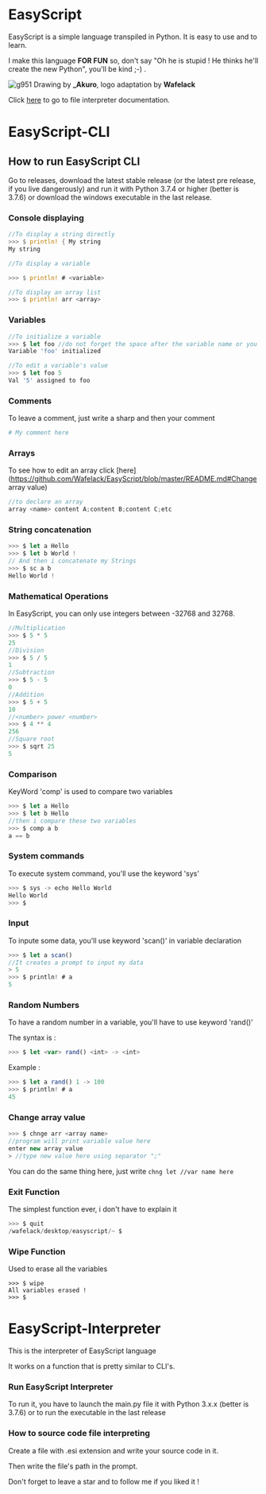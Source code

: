 # EasyScript

EasyScript is a simple language transpiled in Python. It is easy to use and to learn.

I make this language **FOR FUN** so, don't say "Oh he is stupid ! He thinks he'll create the new Python", you'll be kind ;-) .


![g951](https://user-images.githubusercontent.com/61330081/82749273-4ff8e680-9da8-11ea-9076-78a1a22df3b4.png)
Drawing by **_Akuro**, logo adaptation by **Wafelack**

Click [here](https://github.com/Wafelack/EasyScript/blob/master/README.md#EasyScript-Interpreter) to go to file interpreter documentation.

# EasyScript-CLI


## How to run EasyScript CLI 

Go to releases, download the latest stable release (or the latest pre release, if you live dangerously) and run it with Python 3.7.4 or higher (better is 3.7.6) or download the windows executable in the last release.

### Console displaying

```rust
//To display a string directly
>>> $ println! { My string
My string

//To display a variable

>>> $ println! # <variable>

//To display an array list
>>> $ println! arr <array>
```

### Variables

```javascript
//To initialize a variable
>>> $ let foo //do not forget the space after the variable name or you'd catch an error
Variable 'foo' initialized

//To edit a variable's value
>>> $ let foo 5
Val '5' assigned to foo
```

### Comments
To leave a comment, just write a sharp and then your comment
```python
# My comment here 
```

### Arrays

To see how to edit an array click [here](https://github.com/Wafelack/EasyScript/blob/master/README.md#Change array value)

```rust
//to declare an array
array <name> content A;content B;content C;etc
```

### String concatenation
```javascript
>>> $ let a Hello 
>>> $ let b World !
// And then i concatenate my Strings
>>> $ sc a b
Hello World !
```

### Mathematical Operations

In EasyScript, you can only use integers between -32768 and 32768.

```javascript
//Multiplication
>>> $ 5 * 5
25
//Division
>>> $ 5 / 5
1
//Subtraction
>>> $ 5 - 5
0
//Addition
>>> $ 5 + 5
10
//<number> power <number>
>>> $ 4 ** 4
256
//Square root
>>> $ sqrt 25
5
```


### Comparison

KeyWord 'comp' is used to compare two variables
```javascript
>>> $ let a Hello
>>> $ let b Hello
//then i compare these two variables
>>> $ comp a b
a == b
```

### System commands
To execute system command, you'll use the keyword 'sys'
```javascript
>>> $ sys -> echo Hello World
Hello World
>>> $
```

### Input
To inpute some data, you'll use keyword 'scan()' in variable declaration
```javascript
>>> $ let a scan()
//It creates a prompt to input my data
> 5
>>> $ println! # a
5
```

### Random Numbers
To have a random number in a variable, you'll have to use keyword 'rand()'

The syntax is : 
```javascript
>>> $ let <var> rand() <int> -> <int>
```

Example : 
```javascript
>>> $ let a rand() 1 -> 100
>>> $ println! # a
45
```
### Change array value
```javascript
>>> $ chnge arr <array name>
//program will print variable value here
enter new array value
> //type new value here using separator ";"
```
You can do the same thing here,  just write ```chng let //var name here```

### Exit Function
The simplest function ever, i don't have to explain it
```javascript
>>> $ quit
/wafelack/desktop/easyscript/~ $
```

### Wipe Function
Used to erase all the variables
```
>>> $ wipe
All variables erased !
>>> $ 
```
# EasyScript-Interpreter

This is the interpreter of EasyScript language

It works on a function that is pretty similar to CLI's.

### Run EasyScript Interpreter
To run it, you have to launch the main.py file it with Python 3.x.x (better is 3.7.6) or to run the executable in the last release

### How to source code file interpreting

Create a file with .esi extension and write your source code in it.

Then write the file's path in the prompt.


Don't forget to leave a star and to follow me if you liked it !